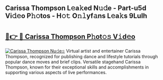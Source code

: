 ## Carissa Thompson L𝚎a𝚔ed N𝚞𝚍e - Part-u5d Vi𝚍𝚎o P𝚑𝚘tos - H𝚘𝚝 O𝚗𝚕yf𝚊ns L𝚎a𝚔s 9LuIh

# <h2><a href="http://kfep2o.oniu.top/?m=Carissa+Thompson">🔗👉 🔴 Carissa Thompson P𝚑ot𝚘𝚜 V𝚒d𝚎o</a></h2>

[![Carissa Thompson Nu𝚍e𝚜](https://i.imgur.com/0qMVB7G.gif)](http://kfep2o.oniu.top/?m=Carissa+Thompson)
Virtual artist and entertainer Carissa Thompson, recognized for publishing dance and lifestyle tutorials through popular dance moves and brief clips. Versatile stagehand Carissa Thompson, known for their exceptional skills and accomplishments in supporting various aspects of live performances.  
